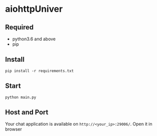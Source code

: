 # aiohttpUniver

## Required
- python3.6 and above
- pip

## Install
```
pip install -r requirements.txt
```

## Start
```
python main.py
```

## Host and Port
Your chat application is available on `http://<your_ip>:29006/`. Open it in browser
